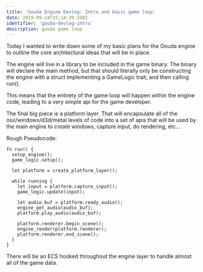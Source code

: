```yaml
---
title: 'Gouda Engine Devlog: Intro and basic game loop'
date: 2019-09-24T15:14:39.590Z
identifier: 'gouda-devlog-intro'
description: gouda game loop
---
```

Today I wanted to write down some of my basic plans for the Gouda engine to outline the core architectural ideas that will be in place.

The engine will live in a library to be included in the game binary. The binary will declare the main method, but that should literally only be constructing the engine with a struct implementing a GameLogic trait, and then calling run().

This means that the entirety of the game loop will happen within the engine code, leading to a very simple api for the game developer. 

The final big piece is a platform layer. That will encapsulate all of the osx/windows/d3d/metal levels of code into a set of apis that will be used by the main engine to create windows, capture input, do rendering, etc...

Rough Pseudocode:

```
fn run() {
  setup_engine();
  game_logic.setup();

  let platform = create_platform_layer();

  while running {
    let input = platform.capture_input();
    game_logic.update(input);

    let audio_buf = platform.ready_audio();
    engine_get_audio(audio_buf);
    platform.play_audio(audio_buf);

    platform.renderer.begin_scene();
    engine_render(platform.renderer);
    platform.renderer.end_scene();
  }
}
```

There will be an ECS hooked throughout the engine layer to handle almost all of the game data. 
